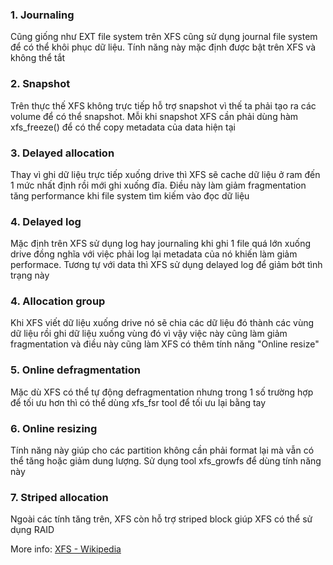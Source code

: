 ### 1. Journaling
Cũng giống như EXT file system trên XFS cũng sử dụng journal file system để có thể khôi phục dữ liệu. Tính năng này mặc định được bật trên XFS và không thể tắt

### 2. Snapshot
Trên thực thế XFS không trực tiếp hỗ trợ snapshot vì thế ta phải tạo ra các volume để có thể snapshot. Mỗi khi snapshot XFS cần phải dùng hàm xfs_freeze() để có thể copy metadata của data hiện tại

### 3. Delayed allocation
Thay vì ghi dữ liệu trực tiếp xuống drive thì XFS sẽ cache dữ liệu ở ram đến 1 mức nhất định rồi mới ghi xuống đĩa. Điều này làm giảm fragmentation tăng performance khi file system tìm kiếm vào đọc dữ liệu

### 4. Delayed log
Mặc định trên XFS sử dụng log hay journaling khi ghi 1 file quá lớn xuống drive đồng nghĩa với việc phải log lại metadata của nó khiến làm giảm performace. Tương tự với data thì XFS sử dụng delayed log để giảm bớt tình trạng này

### 4. Allocation group
Khi XFS viết dữ liệu xuống drive nó sẽ chia các dữ liệu đó thành các vùng dữ liệu rồi ghi dữ liệu xuống vùng đó vì vậy việc này cũng làm giảm fragmentation và điều này cũng làm XFS có thêm tính năng "Online resize"

### 5. Online defragmentation
Mặc dù XFS có thể tự động defragmentation nhưng trong 1 số trường hợp để tối ưu hơn thì có thể dùng xfs_fsr tool để tối ưu lại bằng tay

### 6. Online resizing
Tính năng này giúp cho các partition không cần phải format lại mà vẫn có thể tăng hoặc giảm dung lượng. Sử dụng tool xfs_growfs để dùng tính năng này

### 7. Striped allocation
Ngoài các tính tăng trên, XFS còn hỗ trợ striped block giúp XFS có thể sử dụng RAID

More info: [XFS - Wikipedia](https://en.wikipedia.org/wiki/XFS)
